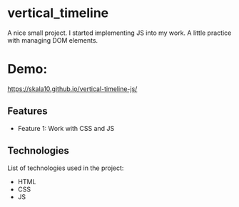 # vertical_timeline

A nice small project. I started implementing JS into my work. A little practice with managing DOM elements.

# Demo: 

https://skala10.github.io/vertical-timeline-js/

## Features

- Feature 1: Work with CSS and JS

## Technologies

List of technologies used in the project:

- HTML
- CSS
- JS
